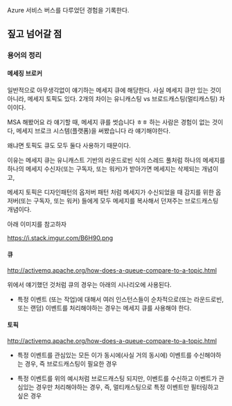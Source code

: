
Azure 서비스 버스를 다루었던 경험을 기록한다.

## 짚고 넘어갈 점

### 용어의 정리

#### 메세징 브로커

일반적으로 아무생각없이 얘기하는 메세지 큐에 해당한다. 사실 메세지 큐만 있는 것이 아니라, 메세지 토픽도 있다. 2개의 차이는 유니캐스팅 vs 브로드캐스팅(멀티캐스팅) 차이이다.

MSA 해봤어요 라 얘기할 때, 메세지 큐를 썻습니다 ㅎㅎ 하는 사람은 경험이 없는 것이다, 메세지 브로크 시스템(플랫폼)을 써봤습니다 라 얘기해야한다.

왜냐면 토픽도 큐도 모두 둘다 사용하기 때문이다.

이유는 메세지 큐는 유니캐스트 기반의 라운드로빈 식의 스레드 풀처럼 하나의 메세지를 하나의 메세지 수신자(또는 구독자, 또는 워커)가 받아가면 메세지는 삭제되는 개념이고,

메세지 토픽은 디자인패턴의 옵저버 패턴 처럼 메세지가 수신되었을 때 감지를 위한 옵저버(또는 구독자, 또는 워커) 들에게 모두 메세지를 복사해서 던져주는 브로드캐스팅 개념이다.

아래 이미지를 참고하자

https://i.stack.imgur.com/B6H90.png


#### 큐

http://activemq.apache.org/how-does-a-queue-compare-to-a-topic.html

위에서 얘기했던 것처럼 큐의 경우는 아래의 시나리오에 사용된다.

- 특정 이벤트 (또는 작업)에 대해서 여러 인스턴스들이 순차적으로(또는 라운드로빈, 또는 랜덤) 이벤트를 처리해야하는 경우는 메세지 큐를 사용해야 한다.

#### 토픽

http://activemq.apache.org/how-does-a-queue-compare-to-a-topic.html

- 특정 이벤트를 관심있는 모든 이가 동시에(사실 거의 동시에) 이벤트를 수신해야하는 경우, 즉 브로드캐스팅이 필요한 경우

- 특정 이벤트를 위의 예시처럼 브로드캐스팅 되지만, 이벤트를 수신하고 이벤트가 관심있는 경우만 처리해야하는 경우, 즉, 멀티캐스팅으로 특정 이벤트만 필터링하고 싶은 경우





